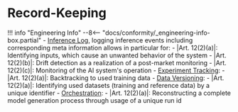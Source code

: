 # Record-Keeping

!!! info "Engineering Info"
    --8<-- "docs/conformity/_engineering-info-box.partial"
    - [Inference Log], logging inference events including corresponding meta information
            allows in particular for:
        - |Art. 12(2)(a)|: Identifying inputs, which cause an unwanted behavior of the system
        - |Art. 12(2)(b)|: Drift detection as a realization of a post-market monitoring
        - |Art. 12(2)(c)|: Monitoring of the AI system's operation
    - [Experiment Tracking]:
        - |Art. 12(2)(a)|: Backtracking to used training data
    - [Data Versioning]:
        - |Art. 12(2)(a)|: Identifying used datasets (training and reference data) by
            a unique identifier
    - [Orchestration]:
        - |Art. 12(2)(a)|: Reconstructing a complete model generation process through usage
            of a unique run id


<!-- Reference Links -->
[Inference Log]: ../engineering-practice/inference-log.md
[Data Versioning]: ../engineering-practice/data-governance/data-versioning.md
[Orchestration]: ../engineering-practice/orchestration.md
[Experiment Tracking]: ../engineering-practice/experiment-tracking.md
[Model Monitoring]: ../engineering-practice/model-monitoring.md
